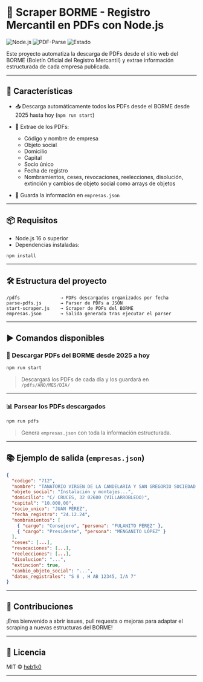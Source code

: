# 📄 Scraper BORME - Registro Mercantil en PDFs con Node.js

![Node.js](https://img.shields.io/badge/node-%3E%3D16.0.0-brightgreen)
![PDF-Parse](https://img.shields.io/badge/pdf--parse-OK-blue)
![Estado](https://img.shields.io/badge/funcional-✅-green)

Este proyecto automatiza la descarga de PDFs desde el sitio web del BORME (Boletín Oficial del Registro Mercantil) y extrae información estructurada de cada empresa publicada.

---

## 🚀 Características

- 📥 Descarga automáticamente todos los PDFs desde el BORME desde 2025 hasta hoy (`npm run start`)
- 🧠 Extrae de los PDFs:
  - Código y nombre de empresa
  - Objeto social
  - Domicilio
  - Capital
  - Socio único
  - Fecha de registro
  - Nombramientos, ceses, revocaciones, reelecciones, disolución, extinción y cambios de objeto social como arrays de objetos

- 📁 Guarda la información en `empresas.json`

---

## 📦 Requisitos

- Node.js 16 o superior
- Dependencias instaladas:

```bash
npm install
```

---

## 🛠 Estructura del proyecto

```
/pdfs               → PDFs descargados organizados por fecha
parse-pdfs.js       → Parser de PDFs a JSON
start-scraper.js    → Scraper de PDFs del BORME
empresas.json       → Salida generada tras ejecutar el parser
```

---

## ▶️ Comandos disponibles

### 🔽 Descargar PDFs del BORME desde 2025 a hoy

```bash
npm run start
```

> Descargará los PDFs de cada día y los guardará en `/pdfs/AÑO/MES/DÍA/`

---

### 📊 Parsear los PDFs descargados

```bash
npm run pdfs
```

> Genera `empresas.json` con toda la información estructurada.

---

## 📚 Ejemplo de salida (`empresas.json`)

```json
{
  "codigo": "712",
  "nombre": "TANATORIO VIRGEN DE LA CANDELARIA Y SAN GREGORIO SOCIEDAD LIMITADA",
  "objeto_social": "Instalación y montajes...",
  "domicilio": "C/ CRUCES, 32 02600 (VILLARROBLEDO)",
  "capital": "10.000,00",
  "socio_unico": "JUAN PÉREZ",
  "fecha_registro": "24.12.24",
  "nombramientos": [
    { "cargo": "Consejero", "persona": "FULANITO PÉREZ" },
    { "cargo": "Presidente", "persona": "MENGANITO LÓPEZ" }
  ],
  "ceses": [...],
  "revocaciones": [...],
  "reelecciones": [...],
  "disolucion": "...",
  "extincion": true,
  "cambio_objeto_social": "...",
  "datos_registrales": "S 8 , H AB 12345, I/A 7"
}
```

---

## 🤝 Contribuciones

¡Eres bienvenido a abrir issues, pull requests o mejoras para adaptar el scraping a nuevas estructuras del BORME!

---

## 📝 Licencia

MIT © [heb1k0](https://github.com/heb1k0)

---

